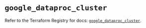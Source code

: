 # `google_dataproc_cluster`

Refer to the Terraform Registry for docs: [`google_dataproc_cluster`](https://registry.terraform.io/providers/hashicorp/google/6.12.0/docs/resources/dataproc_cluster).
